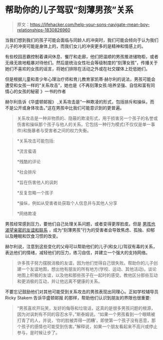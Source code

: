 # 帮助你的儿子驾驭“刻薄男孩”关系

> 原文：<https://lifehacker.com/help-your-sons-navigate-mean-boy-relationships-1830826960>

当我们想到我们的孩子可能会面临与同龄人的冲突时，我们可能会倾向于认为我们儿子的冲突可能是身体上的，而我们女儿的冲突更多的是精神和情感上的。



有些校园恶霸控制着课间休息、餐厅和走廊，他们把温顺的男孩推进储物柜，或者无缘无故地粗暴对待他们。然后是统治女性社会等级制度的“刻薄女孩”，传播关于她们不喜欢的女孩的谣言，将她们排除在活动之外或在社交媒体上贬低她们。

但是根据儿童和青少年心理治疗师和育儿教育家凯蒂·赫尔利的说法，男孩可能会遭受和女孩一样的“关系攻击”，她也是《不再刻薄女孩:培养坚强、自信和富有同情心的女孩的秘密 》一书的作者

赫尔利告诉《华盛顿邮报》 ,关系攻击是“一种欺凌的形式，包括排斥和操纵，而不是公开或身体攻击。”这在男孩中比我们可能意识到的更普遍。

> 关系攻击是一种非物质的、隐蔽的欺凌形式，用于损害另一个孩子的名誉或伤害和操纵那个孩子与他人的关系。它包括一种行为模式(不仅仅是单一事件)和施暴者与受害者之间的权力失衡。

> *关系攻击可能包括:
> 
> *流言蜚语
> 
> *残酷的评论
> 
> *社会排斥
> 
> *旨在伤害他人的讽刺
> 
> *反复忽略一个孩子
> 
> *操纵，例如从受害者处获取个人信息并与其他人分享
> 
> *网络欺凌

男孩经常感到压力，要他们自己处理关系问题，或者变得更厚脸皮。但是 [男孩也渴望亲密的友谊和联系](https://www.washingtonpost.com/lifestyle/10-ways-to-help-boys-form-the-close-friendships-they-crave/2018/02/12/a1d2df72-06c6-11e8-94e8-e8b8600ade23_story.html?utm_term=.45469d390416) ，成为“刻薄男孩”行为的受害者会导致焦虑、孤独、抑郁以及睡眠和饮食习惯的改变。

赫尔利说，注意到这些变化的父母可以帮助他们的儿子(和女儿)驾驭有毒的关系，表达他们的情绪，减轻他们的压力，练习自信，并建立一个强大的支持网络。

> 许多孩子努力摆脱消极的友谊，因为他们觉得自己很失败。帮助你的儿子创建一个友谊地图，想出他有朋友的所有地方(学校、运动、其他活动)。谈论地图上积极的友谊，以及他和那些孩子在一起时的感受。教他区分那些互动和更消极的互动，并让他远离不健康的关系。

不要忘记鼓励他们对其他可能受到关系攻击的男孩表现出同理心。正如学校辅导员 Ricky Stakem 告诉华盛顿邮报 的那样，帮助他们认识到朋友的界限也很重要:

> “男孩喜欢开玩笑，友好的侮辱和垃圾话，这真的是很多男孩问题的根源，因为对讽刺有不同的容忍水平，”斯泰姆说。“如果一个男孩看到一个眼睛被打青了的人，并说，‘你的脸被弄得一团糟’，即使第一个孩子没有恶意，那个孩子的感情也可能受到伤害。”解释说，如果一个朋友看起来不高兴或停止参与，是时候让步了。